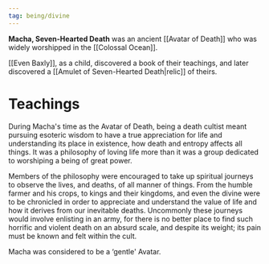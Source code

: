 ```yaml
---
tag: being/divine
---
```

**Macha, Seven-Hearted Death** was an ancient [[Avatar of Death]] who was widely worshipped in the [[Colossal Ocean]].

[[Even Baxly]], as a child, discovered a book of their teachings, and later discovered a [[Amulet of Seven-Hearted Death|relic]] of theirs.

# Teachings
During Macha's time as the Avatar of Death, being a death cultist meant pursuing esoteric wisdom to have a true appreciation for life and understanding its place in existence, how death and entropy affects all things. It was a philosophy of loving life more than it was a group dedicated to worshiping a being of great power.

Members of the philosophy were encouraged to take up spiritual journeys to observe the lives, and deaths, of all manner of things. From the humble farmer and his crops, to kings and their kingdoms, and even the divine were to be chronicled in order to appreciate and understand the value of life and how it derives from our inevitable deaths. Uncommonly these journeys would involve enlisting in an army, for there is no better place to find such horrific and violent death on an absurd scale, and despite its weight; its pain must be known and felt within the cult.

Macha was considered to be a ‘gentle' Avatar.